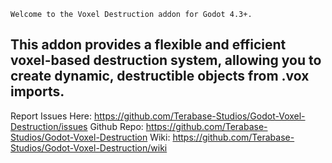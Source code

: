 	Welcome to the Voxel Destruction addon for Godot 4.3+. 
This addon provides a flexible and efficient voxel-based destruction system, 
allowing you to create dynamic, destructible objects from .vox imports.
--------------------------------------------------------------------------------
Report Issues Here: https://github.com/Terabase-Studios/Godot-Voxel-Destruction/issues
Github Repo: https://github.com/Terabase-Studios/Godot-Voxel-Destruction
Wiki: https://github.com/Terabase-Studios/Godot-Voxel-Destruction/wiki
